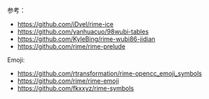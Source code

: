 参考：
- https://github.com/iDvel/rime-ice
- https://github.com/yanhuacuo/98wubi-tables
- https://github.com/KyleBing/rime-wubi86-jidian
- https://github.com/rime/rime-prelude

Emoji:
- https://github.com/rtransformation/rime-opencc_emoji_symbols
- https://github.com/rime/rime-emoji
- https://github.com/fkxxyz/rime-symbols
